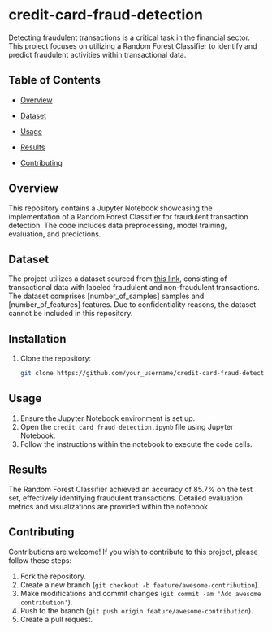 # credit-card-fraud-detection

Detecting fraudulent transactions is a critical task in the financial sector. This project focuses on utilizing a Random Forest Classifier to identify and predict fraudulent activities within transactional data.

## Table of Contents

- [Overview](#overview)
- [Dataset](#dataset)

- [Usage](#usage)
- [Results](#results)
- [Contributing](#contributing)


## Overview

This repository contains a Jupyter Notebook showcasing the implementation of a Random Forest Classifier for fraudulent transaction detection. The code includes data preprocessing, model training, evaluation, and predictions.

## Dataset

The project utilizes a dataset sourced from [this link](https://www.kaggle.com/datasets/mlg-ulb/creditcardfraud), consisting of transactional data with labeled fraudulent and non-fraudulent transactions. The dataset comprises [number_of_samples] samples and [number_of_features] features. Due to confidentiality reasons, the dataset cannot be included in this repository.

## Installation

1. Clone the repository:

    ```bash
    git clone https://github.com/your_username/credit-card-fraud-detection.git
    ```



## Usage

1. Ensure the Jupyter Notebook environment is set up.
2. Open the `credit card fraud detection.ipynb` file using Jupyter Notebook.
3. Follow the instructions within the notebook to execute the code cells.

## Results

The Random Forest Classifier achieved an accuracy of 85.7% on the test set, effectively identifying fraudulent transactions. Detailed evaluation metrics and visualizations are provided within the notebook.

## Contributing

Contributions are welcome! If you wish to contribute to this project, please follow these steps:

1. Fork the repository.
2. Create a new branch (`git checkout -b feature/awesome-contribution`).
3. Make modifications and commit changes (`git commit -am 'Add awesome contribution'`).
4. Push to the branch (`git push origin feature/awesome-contribution`).
5. Create a pull request.

